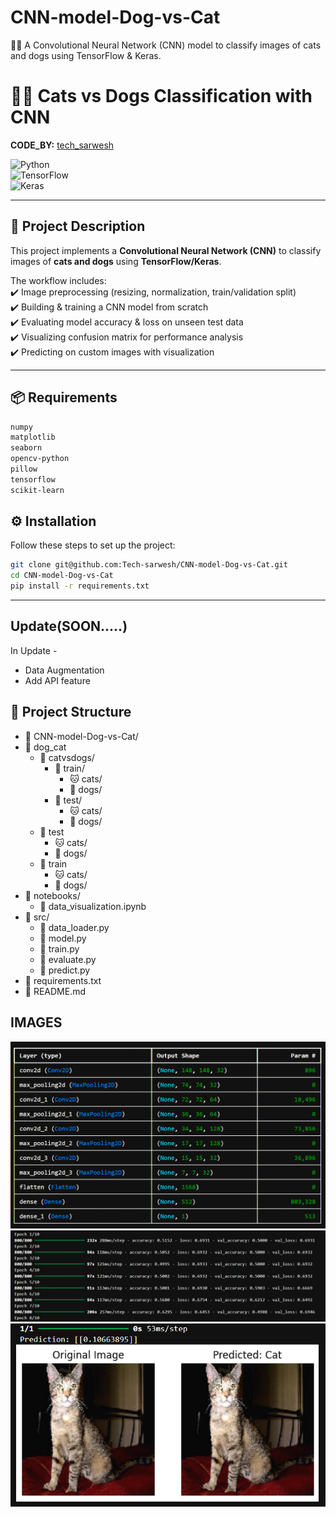 # CNN-model-Dog-vs-Cat
🐶🐱 A Convolutional Neural Network (CNN) model to classify images of cats and dogs using TensorFlow & Keras.

# 🐶🐱 Cats vs Dogs Classification with CNN  

**CODE_BY:** [tech_sarwesh](https://github.com/tech-sarwesh)  

![Python](https://img.shields.io/badge/Python-3.8%2B-blue)  
![TensorFlow](https://img.shields.io/badge/TensorFlow-2.x-orange)  
![Keras](https://img.shields.io/badge/Keras-Deep%20Learning-red)  

---

## 📖 Project Description  
This project implements a **Convolutional Neural Network (CNN)** to classify images of **cats and dogs** using **TensorFlow/Keras**.  

The workflow includes:  
✔️ Image preprocessing (resizing, normalization, train/validation split)  
✔️ Building & training a CNN model from scratch  
✔️ Evaluating model accuracy & loss on unseen test data  
✔️ Visualizing confusion matrix for performance analysis  
✔️ Predicting on custom images with visualization  

---

## 📦 Requirements  

```bash
numpy
matplotlib
seaborn
opencv-python
pillow
tensorflow
scikit-learn
```

## ⚙️ Installation

Follow these steps to set up the project:
```bash
git clone git@github.com:Tech-sarwesh/CNN-model-Dog-vs-Cat.git
cd CNN-model-Dog-vs-Cat
pip install -r requirements.txt
```
---
## Update(SOON.....)

In Update - 
- Data Augmentation
- Add API feature

## 📂 Project Structure

- 📁 CNN-model-Dog-vs-Cat/
- 📁 dog_cat
  - 📁 catvsdogs/
    - 📁 train/
      - 🐱 cats/
      - 🐶 dogs/
    - 📁 test/
      - 🐱 cats/
      - 🐶 dogs/
  - 📁 test
    - 🐱 cats/
    - 🐶 dogs/
  - 📁 train
    - 🐱 cats/
    - 🐶 dogs/
- 📁 notebooks/
  - 📄 data_visualization.ipynb
- 📁 src/
  - 📄 data_loader.py
  - 📄 model.py
  - 📄 train.py
  - 📄 evaluate.py
  - 📄 predict.py
- 📄 requirements.txt
- 📄 README.md

## IMAGES

![SCR-1](https://github.com/Tech-sarwesh/CNN-model-Dog-vs-Cat/blob/main/Screenshot%202025-09-14%20103706.png)
![SCR-1](https://github.com/Tech-sarwesh/CNN-model-Dog-vs-Cat/blob/main/Screenshot%202025-09-14%20103752.png)
![SCR-1](https://github.com/Tech-sarwesh/CNN-model-Dog-vs-Cat/blob/main/Screenshot%202025-09-14%20103826.png)

